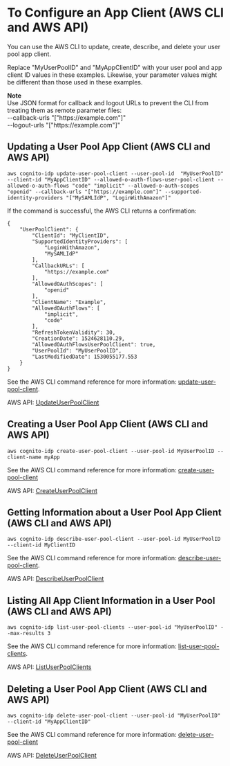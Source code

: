 # To Configure an App Client \(AWS CLI and AWS API\)<a name="cognito-user-pools-app-idp-settings-cli-api"></a>

You can use the AWS CLI to update, create, describe, and delete your user pool app client\.

Replace "MyUserPoolID" and "MyAppClientID" with your user pool and app client ID values in these examples\. Likewise, your parameter values might be different than those used in these examples\.

**Note**  
Use JSON format for callback and logout URLs to prevent the CLI from treating them as remote parameter files:  
\-\-callback\-urls "\["https://example\.com"\]"  
\-\-logout\-urls "\["https://example\.com"\]"

## Updating a User Pool App Client \(AWS CLI and AWS API\)<a name="cognito-user-pools-app-idp-settings-cli-api-update-user-pool-client"></a>

```
aws cognito-idp update-user-pool-client --user-pool-id  "MyUserPoolID" --client-id "MyAppClientID" --allowed-o-auth-flows-user-pool-client --allowed-o-auth-flows "code" "implicit" --allowed-o-auth-scopes "openid" --callback-urls "["https://example.com"]" --supported-identity-providers "["MySAMLIdP", "LoginWithAmazon"]"
```

If the command is successful, the AWS CLI returns a confirmation:

```
{
    "UserPoolClient": {
        "ClientId": "MyClientID",
        "SupportedIdentityProviders": [
            "LoginWithAmazon",
            "MySAMLIdP"
        ],
        "CallbackURLs": [
            "https://example.com"
        ],
        "AllowedOAuthScopes": [
            "openid"
        ],
        "ClientName": "Example",
        "AllowedOAuthFlows": [
            "implicit",
            "code"
        ],
        "RefreshTokenValidity": 30,
        "CreationDate": 1524628110.29,
        "AllowedOAuthFlowsUserPoolClient": true,
        "UserPoolId": "MyUserPoolID",
        "LastModifiedDate": 1530055177.553
    }
}
```

See the AWS CLI command reference for more information: [update\-user\-pool\-client](https://docs.aws.amazon.com/cli/latest/reference/cognito-idp/update-user-pool-client.html)\.

AWS API: [UpdateUserPoolClient](https://docs.aws.amazon.com/cognito-user-identity-pools/latest/APIReference/API_UpdateUserPoolClient.html)

## Creating a User Pool App Client \(AWS CLI and AWS API\)<a name="cognito-user-pools-app-idp-settings-cli-api-create-user-pool-client"></a>

```
aws cognito-idp create-user-pool-client --user-pool-id MyUserPoolID --client-name myApp
```

See the AWS CLI command reference for more information: [create\-user\-pool\-client](https://docs.aws.amazon.com/cli/latest/reference/cognito-idp/create-user-pool-client.html)

AWS API: [CreateUserPoolClient](https://docs.aws.amazon.com/cognito-user-identity-pools/latest/APIReference/API_CreateUserPoolClient.html)

## Getting Information about a User Pool App Client \(AWS CLI and AWS API\)<a name="cognito-user-pools-app-idp-settings-cli-api-describe-user-pool-client"></a>

```
aws cognito-idp describe-user-pool-client --user-pool-id MyUserPoolID --client-id MyClientID
```

See the AWS CLI command reference for more information: [describe\-user\-pool\-client](https://docs.aws.amazon.com/cli/latest/reference/cognito-idp/describe-user-pool-client.html)\.

AWS API: [DescribeUserPoolClient](https://docs.aws.amazon.com/cognito-user-identity-pools/latest/APIReference/API_DescribeUserPoolClient.html)

## Listing All App Client Information in a User Pool \(AWS CLI and AWS API\)<a name="cognito-user-pools-app-idp-settings-cli-api-list-user-pool-clients"></a>

```
aws cognito-idp list-user-pool-clients --user-pool-id "MyUserPoolID" --max-results 3
```

See the AWS CLI command reference for more information: [list\-user\-pool\-clients](https://docs.aws.amazon.com/cli/latest/reference/cognito-idp/list-user-pool-clients.html)\.

AWS API: [ListUserPoolClients](https://docs.aws.amazon.com/cognito-user-identity-pools/latest/APIReference/API_ListUserPoolClients.html)

## Deleting a User Pool App Client \(AWS CLI and AWS API\)<a name="cognito-user-pools-app-idp-settings-cli-api-delete-user-pool-client"></a>

```
aws cognito-idp delete-user-pool-client --user-pool-id "MyUserPoolID" --client-id "MyAppClientID"
```

See the AWS CLI command reference for more information: [delete\-user\-pool\-client](https://docs.aws.amazon.com/cli/latest/reference/cognito-idp/delete-user-pool-client.html)

AWS API: [DeleteUserPoolClient](https://docs.aws.amazon.com/cognito-user-identity-pools/latest/APIReference/API_DeleteUserPoolClient.html)